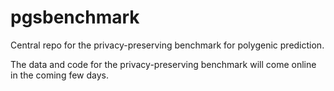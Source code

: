 # pgsbenchmark
Central repo for the privacy-preserving benchmark for polygenic prediction.

The data and code for the privacy-preserving benchmark will come online in the coming few days.
